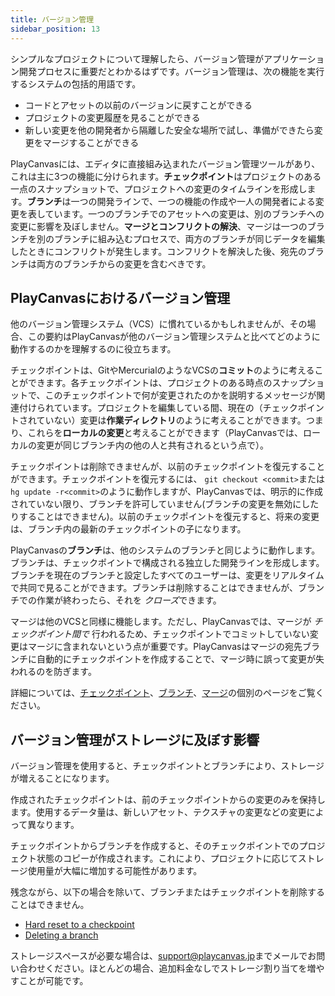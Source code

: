 ```yaml
---
title: バージョン管理
sidebar_position: 13
---
```


シンプルなプロジェクトについて理解したら、バージョン管理がアプリケーション開発プロセスに重要だとわかるはずです。バージョン管理は、次の機能を実行するシステムの包括的用語です。

* コードとアセットの以前のバージョンに戻すことができる
* プロジェクトの変更履歴を見ることができる
* 新しい変更を他の開発者から隔離した安全な場所で試し、準備ができたら変更をマージすることができる

PlayCanvasには、エディタに直接組み込まれたバージョン管理ツールがあり、これは主に3つの機能に分けられます。**チェックポイント**はプロジェクトのある一点のスナップショットで、プロジェクトへの変更のタイムラインを形成します。**ブランチ**は一つの開発ラインで、一つの機能の作成や一人の開発者による変更を表しています。一つのブランチでのアセットへの変更は、別のブランチへの変更に影響を及ぼしません。**マージとコンフリクトの解決**、マージは一つのブランチを別のブランチに組み込むプロセスで、両方のブランチが同じデータを編集したときにコンフリクトが発生します。コンフリクトを解決した後、宛先のブランチは両方のブランチからの変更を含むべきです。

## PlayCanvasにおけるバージョン管理

他のバージョン管理システム（VCS）に慣れているかもしれませんが、その場合、この要約はPlayCanvasが他のバージョン管理システムと比べてどのように動作するのかを理解するのに役立ちます。

チェックポイントは、GitやMercurialのようなVCSの**コミット**のように考えることができます。各チェックポイントは、プロジェクトのある時点のスナップショットで、このチェックポイントで何が変更されたのかを説明するメッセージが関連付けられています。プロジェクトを編集している間、現在の（チェックポイントされていない）変更は**作業ディレクトリ**のように考えることができます。つまり、これらを**ローカルの変更**と考えることができます（PlayCanvasでは、ローカルの変更が同じブランチ内の他の人と共有されるという点で）。

チェックポイントは削除できませんが、以前のチェックポイントを復元することができます。チェックポイントを復元するには、 `git checkout <commit>`または `hg update -r<commit>`のように動作しますが、PlayCanvasでは、明示的に作成されていない限り、ブランチを許可していません(ブランチの変更を無効にしたりすることはできません)。以前のチェックポイントを復元すると、将来の変更は、ブランチ内の最新のチェックポイントの子になります。

PlayCanvasの**ブランチ**は、他のシステムのブランチと同じように動作します。ブランチは、チェックポイントで構成される独立した開発ラインを形成します。ブランチを現在のブランチと設定したすべてのユーザーは、変更をリアルタイムで共同で見ることができます。ブランチは削除することはできませんが、ブランチでの作業が終わったら、それを *クローズ*できます。

マージは他のVCSと同様に機能します。ただし、PlayCanvasでは、マージが *チェックポイント間で* 行われるため、チェックポイントでコミットしていない変更はマージに含まれないという点が重要です。PlayCanvasはマージの宛先ブランチに自動的にチェックポイントを作成することで、マージ時に誤って変更が失われるのを防ぎます。

詳細については、[チェックポイント][1]、[ブランチ][2]、[マージ][3]の個別のページをご覧ください。

## バージョン管理がストレージに及ぼす影響

バージョン管理を使用すると、チェックポイントとブランチにより、ストレージが増えることになります。

作成されたチェックポイントは、前のチェックポイントからの変更のみを保持します。使用するデータ量は、新しいアセット、テクスチャの変更などの変更によって異なります。

チェックポイントからブランチを作成すると、そのチェックポイントでのプロジェクト状態のコピーが作成されます。これにより、プロジェクトに応じてストレージ使用量が大幅に増加する可能性があります。

残念ながら、以下の場合を除いて、ブランチまたはチェックポイントを削除することはできません。

- [Hard reset to a checkpoint][4]
- [Deleting a branch][5]

ストレージスペースが必要な場合は、[support@playcanvas.jp][6]までメールでお問い合わせください。ほとんどの場合、追加料金なしでストレージ割り当てを増やすことが可能です。

[1]: /user-manual/version-control/checkpoints
[2]: /user-manual/version-control/branches
[3]: /user-manual/version-control/merging
[4]: /user-manual/version-control/checkpoints/#hard-reset-to-a-checkpoint
[5]: /user-manual/version-control/branches/#deleting-a-branch
[6]: mailto:support@playcanvas.com
